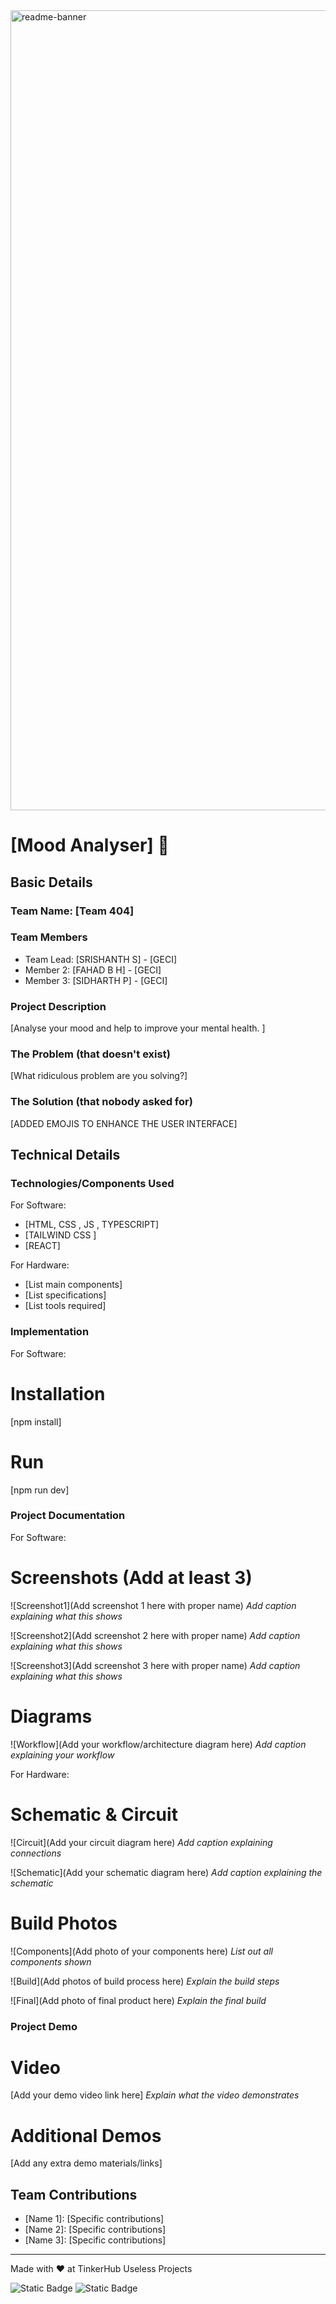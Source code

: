 
<img width="1280" alt="readme-banner" src="https://github.com/user-attachments/assets/35332e92-44cb-425b-9dff-27bcf1023c6c">

# [Mood Analyser] 🎯


## Basic Details
### Team Name: [Team 404]


### Team Members
- Team Lead: [SRISHANTH S] - [GECI]
- Member 2: [FAHAD B H] - [GECI]
- Member 3: [SIDHARTH P] - [GECI]

### Project Description
[Analyse your mood and help to improve your mental health.  ]

### The Problem (that doesn't exist)
[What ridiculous problem are you solving?]

### The Solution (that nobody asked for)
[ADDED EMOJIS TO ENHANCE THE USER INTERFACE]

## Technical Details
### Technologies/Components Used
For Software:
- [HTML, CSS , JS , TYPESCRIPT]
- [TAILWIND CSS ]
- [REACT]

For Hardware:
- [List main components]
- [List specifications]
- [List tools required]

### Implementation
For Software:
# Installation
[npm install]

# Run
[npm run dev]

### Project Documentation
For Software:

# Screenshots (Add at least 3)
![Screenshot1](Add screenshot 1 here with proper name)
*Add caption explaining what this shows*

![Screenshot2](Add screenshot 2 here with proper name)
*Add caption explaining what this shows*

![Screenshot3](Add screenshot 3 here with proper name)
*Add caption explaining what this shows*

# Diagrams
![Workflow](Add your workflow/architecture diagram here)
*Add caption explaining your workflow*

For Hardware:

# Schematic & Circuit
![Circuit](Add your circuit diagram here)
*Add caption explaining connections*

![Schematic](Add your schematic diagram here)
*Add caption explaining the schematic*

# Build Photos
![Components](Add photo of your components here)
*List out all components shown*

![Build](Add photos of build process here)
*Explain the build steps*

![Final](Add photo of final product here)
*Explain the final build*

### Project Demo
# Video
[Add your demo video link here]
*Explain what the video demonstrates*

# Additional Demos
[Add any extra demo materials/links]

## Team Contributions
- [Name 1]: [Specific contributions]
- [Name 2]: [Specific contributions]
- [Name 3]: [Specific contributions]

---
Made with ❤️ at TinkerHub Useless Projects 

![Static Badge](https://img.shields.io/badge/TinkerHub-24?color=%23000000&link=https%3A%2F%2Fwww.tinkerhub.org%2F)
![Static Badge](https://img.shields.io/badge/UselessProject--24-24?link=https%3A%2F%2Fwww.tinkerhub.org%2Fevents%2FQ2Q1TQKX6Q%2FUseless%2520Projects)
